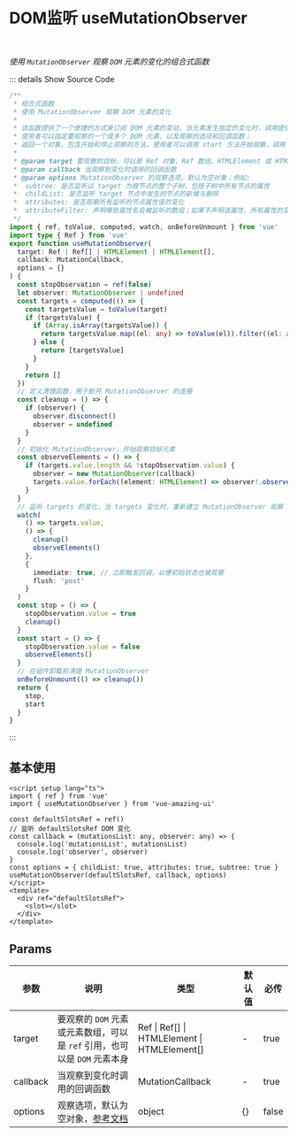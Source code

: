 # DOM监听 useMutationObserver<BackTop />

<br/>

*使用 `MutationObserver` 观察 `DOM` 元素的变化的组合式函数*

::: details Show Source Code

```ts
/**
 * 组合式函数
 * 使用 MutationObserver 观察 DOM 元素的变化
 *
 * 该函数提供了一个便捷的方式来订阅 DOM 元素的变动，当元素发生指定的变化时，调用提供的回调函数；
 * 使用者可以指定要观察的一个或多个 DOM 元素，以及观察的选项和回调函数；
 * 返回一个对象，包含开始和停止观察的方法，使用者可以调用 start 方法开始观察，调用 stop 方法停止观察
 *
 * @param target 要观察的目标，可以是 Ref 对象、Ref 数组、HTMLElement 或 HTMLElement 数组
 * @param callback 当观察到变化时调用的回调函数
 * @param options MutationObserver 的观察选项，默认为空对象；例如:
 *  subtree: 是否监听以 target 为根节点的整个子树，包括子树中所有节点的属性
 *  childList: 是否监听 target 节点中发生的节点的新增与删除
 *  attributes: 是否观察所有监听的节点属性值的变化
 *  attributeFilter: 声明哪些属性名会被监听的数组；如果不声明该属性，所有属性的变化都将触发通知
 */
import { ref, toValue, computed, watch, onBeforeUnmount } from 'vue'
import type { Ref } from 'vue'
export function useMutationObserver(
  target: Ref | Ref[] | HTMLElement | HTMLElement[],
  callback: MutationCallback,
  options = {}
) {
  const stopObservation = ref(false)
  let observer: MutationObserver | undefined
  const targets = computed(() => {
    const targetsValue = toValue(target)
    if (targetsValue) {
      if (Array.isArray(targetsValue)) {
        return targetsValue.map((el: any) => toValue(el)).filter((el: any) => el)
      } else {
        return [targetsValue]
      }
    }
    return []
  })
  // 定义清理函数，用于断开 MutationObserver 的连接
  const cleanup = () => {
    if (observer) {
      observer.disconnect()
      observer = undefined
    }
  }
  // 初始化 MutationObserver，开始观察目标元素
  const observeElements = () => {
    if (targets.value.length && !stopObservation.value) {
      observer = new MutationObserver(callback)
      targets.value.forEach((element: HTMLElement) => observer!.observe(element, options))
    }
  }
  // 监听 targets 的变化，当 targets 变化时，重新建立 MutationObserver 观察
  watch(
    () => targets.value,
    () => {
      cleanup()
      observeElements()
    },
    {
      immediate: true, // 立即触发回调，以便初始状态也被观察
      flush: 'post'
    }
  )
  const stop = () => {
    stopObservation.value = true
    cleanup()
  }
  const start = () => {
    stopObservation.value = false
    observeElements()
  }
  // 在组件卸载前清理 MutationObserver
  onBeforeUnmount(() => cleanup())
  return {
    stop,
    start
  }
}
```

:::

## 基本使用

```vue
<script setup lang="ts">
import { ref } from 'vue'
import { useMutationObserver } from 'vue-amazing-ui'

const defaultSlotsRef = ref()
// 监听 defaultSlotsRef DOM 变化
const callback = (mutationsList: any, observer: any) => {
  console.log('mutationsList', mutationsList)
  console.log('observer', observer)
}
const options = { childList: true, attributes: true, subtree: true }
useMutationObserver(defaultSlotsRef, callback, options)
</script>
<template>
  <div ref="defaultSlotsRef">
    <slot></slot>
  </div>
</template>
```

## Params

参数 | 说明 | 类型 | 默认值 | 必传
-- | -- | -- | -- | --
target | 要观察的 `DOM` 元素或元素数组，可以是 `ref` 引用，也可以是 `DOM` 元素本身 | Ref &#124; Ref[] &#124; HTMLElement &#124; HTMLElement[] | - | true
callback | 当观察到变化时调用的回调函数 | MutationCallback | - | true
options | 观察选项，默认为空对象，[参考文档](https://developer.mozilla.org/zh-CN/docs/Web/API/MutationObserver/observe#attributes) | object | {} | false
